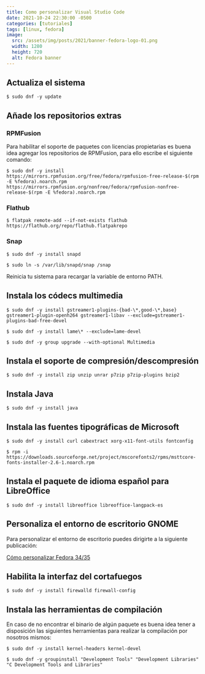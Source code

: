 ```yaml
---
title: Como personalizar Visual Studio Code
date: 2021-10-24 22:30:00 -0500
categories: [tutoriales]
tags: [linux, fedora]
image:
  src: /assets/img/posts/2021/banner-fedora-logo-01.png
  width: 1280
  height: 720
  alt: Fedora banner
---
```


## Actualiza el sistema

```terminal
$ sudo dnf -y update
```

## Añade los repositorios extras

### RPMFusion

Para habilitar el soporte de paquetes con licencias propietarias es buena idea agregar los repositorios de RPMFusion, para ello escribe el siguiente comando: 

```terminal
$ sudo dnf -y install https://mirrors.rpmfusion.org/free/fedora/rpmfusion-free-release-$(rpm -E %fedora).noarch.rpm https://mirrors.rpmfusion.org/nonfree/fedora/rpmfusion-nonfree-release-$(rpm -E %fedora).noarch.rpm
```

### Flathub

```terminal
$ flatpak remote-add --if-not-exists flathub https://flathub.org/repo/flathub.flatpakrepo
```

### Snap

```terminal
$ sudo dnf -y install snapd
```


```terminal
$ sudo ln -s /var/lib/snapd/snap /snap
```

Reinicia tu sistema para recargar la variable de entorno PATH.

## Instala los códecs multimedia

```terminal
$ sudo dnf -y install gstreamer1-plugins-{bad-\*,good-\*,base} gstreamer1-plugin-openh264 gstreamer1-libav --exclude=gstreamer1-plugins-bad-free-devel
```


```terminal
$ sudo dnf -y install lame\* --exclude=lame-devel
```


```terminal
$ sudo dnf -y group upgrade --with-optional Multimedia
```

## Instala el soporte de compresión/descompresión

```terminal
$ sudo dnf -y install zip unzip unrar p7zip p7zip-plugins bzip2
```

## Instala Java

```terminal
$ sudo dnf -y install java
``` 

## Instala las fuentes tipográficas de Microsoft

```terminal
$ sudo dnf -y install curl cabextract xorg-x11-font-utils fontconfig
```


```terminal
$ rpm -i https://downloads.sourceforge.net/project/mscorefonts2/rpms/msttcore-fonts-installer-2.6-1.noarch.rpm
```

## Instala el paquete de idioma español para LibreOffice

```terminal
$ sudo dnf -y install libreoffice libreoffice-langpack-es
```

## Personaliza el entorno de escritorio GNOME

Para personalizar el entorno de escritorio puedes dirigirte a la siguiente publicación:

[Cómo personalizar Fedora 34/35](https://gersonbdev.github.io/posts/2021/09/como-personalizar-fedora-34-35/)

## Habilita la interfaz del cortafuegos

```terminal
$ sudo dnf -y install firewalld firewall-config
```

## Instala las herramientas de compilación

En caso de no encontrar el binario de algún paquete es buena idea tener a disposición las siguientes herramientas para realizar la compilación por nosotros mismos:

```terminal
$ sudo dnf -y install kernel-headers kernel-devel
```


```terminal
$ sudo dnf -y groupinstall "Development Tools" "Development Libraries" "C Development Tools and Libraries"
```